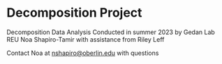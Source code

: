 # Decomposition Project

Decomposition Data Analysis Conducted in summer 2023 by Gedan Lab REU Noa Shapiro-Tamir with assistance from Riley Leff

Contact Noa at nshapiro@oberlin.edu with questions